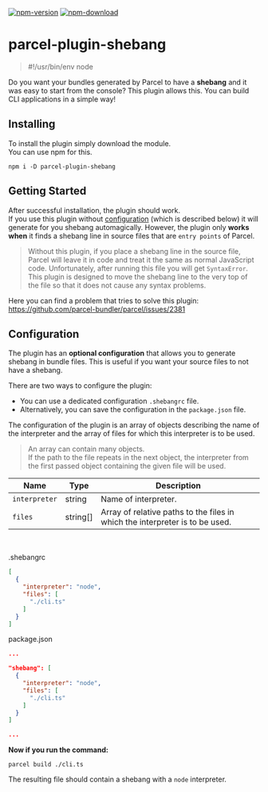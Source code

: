 [![npm-version](https://img.shields.io/npm/v/parcel-plugin-shebang.svg)](https://www.npmjs.com/package/parcel-plugin-shebang)
[![npm-download](https://img.shields.io/npm/dt/parcel-plugin-shebang.svg)](https://www.npmjs.com/package/parcel-plugin-shebang)

# parcel-plugin-shebang
> \#!/usr/bin/env node

Do you want your bundles generated by Parcel to have a **shebang** and it was easy to start from the console? This plugin allows this. You can build CLI applications in a simple way!

## Installing

To install the plugin simply download the module.<br>
You can use npm for this.

```shell
npm i -D parcel-plugin-shebang
```

## Getting Started

After successful installation, the plugin should work.<br>
If you use this plugin without [configuration](#configuration) (which is described below) it will generate for you shebang automagically. However, the plugin only **works when** it finds a shebang line in source files that are `entry points` of Parcel.

> Without this plugin, if you place a shebang line in the source file, Parcel will leave it in code and treat it the same as normal JavaScript code. Unfortunately, after running this file you will get `SyntaxError`. This plugin is designed to move the shebang line to the very top of the file so that it does not cause any syntax problems.

Here you can find a problem that tries to solve this plugin:<br>
<a href="https://github.com/parcel-bundler/parcel/issues/2381" target="_blank">https://github.com/parcel-bundler/parcel/issues/2381</a>

## Configuration

The plugin has an **optional configuration** that allows you to generate shebang in bundle files. This is useful if you want your source files to not have a shebang.

There are two ways to configure the plugin:
- You can use a dedicated configuration `.shebangrc` file. 
- Alternatively, you can save the configuration in the `package.json` file.

The configuration of the plugin is an array of objects describing the name of the interpreter and the array of files for which this interpreter is to be used.

> An array can contain many objects.<br>If the path to the file repeats in the next object, the interpreter from the first passed object containing the given file will be used.

| Name          | Type     | Description                                                                  |
| ------------- |----------| ---------------------------------------------------------------------------- |
| `interpreter` | string   | Name of interpreter.                                 |
| `files`       | string[] | Array of relative paths to the files in which the interpreter is to be used. |

<br>

.shebangrc
```json
[
  {
    "interpreter": "node",
    "files": [
      "./cli.ts"
    ]
  }
]
```

package.json
```json
...

"shebang": [
  {
    "interpreter": "node",
    "files": [
      "./cli.ts"
    ]
  }
]

...
```

**Now if you run the command:**

```shell
parcel build ./cli.ts
```

The resulting file should contain a shebang with a `node` interpreter.
